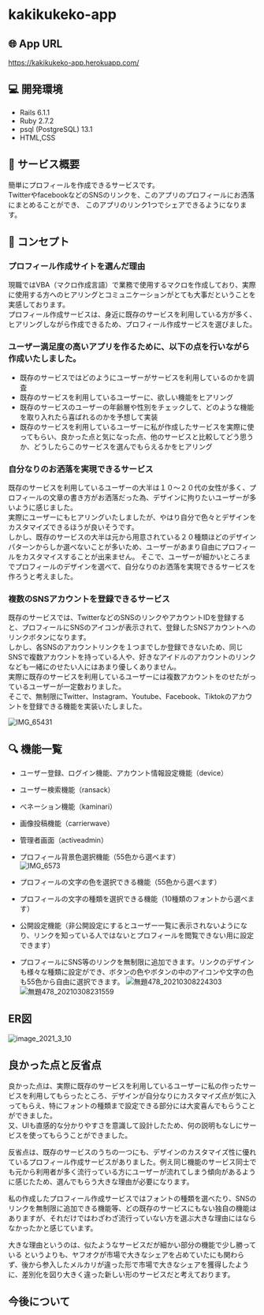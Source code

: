 # kakikukeko-app

## 🌐 App URL
https://kakikukeko-app.herokuapp.com/

## 💻 開発環境
- Rails 6.1.1
- Ruby 2.7.2
- psql (PostgreSQL) 13.1
- HTML,CSS

## 📜 サービス概要
簡単にプロフィールを作成できるサービスです。  
TwitterやfacebookなどのSNSのリンクを、このアプリのプロフィールにお洒落にまとめることができ、
このアプリのリンク1つでシェアできるようになります。

## 💬 コンセプト

### プロフィール作成サイトを選んだ理由
現職ではVBA（マクロ作成言語）で業務で使用するマクロを作成しており、実際に使用する方へのヒアリングとコミュニケーションがとても大事だということを実感しております。  
プロフィール作成サービスは、身近に既存のサービスを利用している方が多く、ヒアリングしながら作成できるため、プロフィール作成サービスを選びました。

### ユーザー満足度の高いアプリを作るために、以下の点を行いながら作成いたしました。  
- 既存のサービスではどのようにユーザーがサービスを利用しているのかを調査  
- 既存のサービスを利用しているユーザーに、欲しい機能をヒアリング
- 既存のサービスのユーザーの年齢層や性別をチェックして、どのような機能を取り入れたら喜ばれるのかを予想して実装
- 既存のサービスを利用しているユーザーに私が作成したサービスを実際に使ってもらい、良かった点と気になった点、他のサービスと比較してどう思うか、どうしたらこのサービスを選んでもらえるかをヒアリング

### 自分なりのお洒落を実現できるサービス
既存のサービスを利用しているユーザーの大半は１０～２０代の女性が多く、プロフィールの文章の書き方がお洒落だった為、デザインに拘りたいユーザーが多いように感じました。  
実際にユーザーにもヒアリングいたしましたが、やはり自分で色々とデザインをカスタマイズできるほうが良いそうです。  
しかし、既存のサービスの大半は元から用意されている２０種類ほどのデザインパターンからしか選べないことが多いため、ユーザーがあまり自由にプロフィールをカスタマイスすることが出来ません。 
そこで、ユーザーが細かいところまでプロフィールのデザインを選べて、自分なりのお洒落を実現できるサービスを作ろうと考えました。  

### 複数のSNSアカウントを登録できるサービス
既存のサービスでは、TwitterなどのSNSのリンクやアカウントIDを登録すると、プロフィールにSNSのアイコンが表示されて、登録したSNSアカウントへのリンクボタンになります。    
しかし、各SNSのアカウントリンクを１つまでしか登録できないため、同じSNSで複数アカウントを持っている人や、好きなアイドルのアカウントのリンクなども一緒にのせたい人にはあまり優しくありません。  
実際に既存のサービスを利用しているユーザーには複数アカウントをのせたがっているユーザーが一定数おりました。  
そこで、無制限にTwitter、Instagram、Youtube、Facebook、Tiktokのアカウントを登録できる機能を実装いたしました。  

![IMG_65431](https://user-images.githubusercontent.com/76430700/110473292-b7a6d500-8121-11eb-9804-8707115d02b4.png)

## 🔍 機能一覧
- ユーザー登録、ログイン機能、アカウント情報設定機能（device）
- ユーザー検索機能（ransack）
- べネーション機能（kaminari）
- 画像投稿機能（carrierwave）
- 管理者画面（activeadmin）
- プロフィール背景色選択機能（55色から選べます）  
 ![IMG_6573](https://user-images.githubusercontent.com/76430700/110329971-97631180-8060-11eb-9cbc-5c3631e409d4.png)
 
- プロフィールの文字の色を選択できる機能（55色から選べます）
- プロフィールの文字の種類を選択できる機能（10種類のフォントから選べます）
- 公開設定機能（非公開設定にするとユーザー一覧に表示されないようになり、リンクを知っている人ではないとプロフィールを閲覧できない用に設定できます）
- プロフィールにSNS等のリンクを無制限に追加できます。リンクのデザインも様々な種類に設定ができ、ボタンの色やボタンの中のアイコンや文字の色も55色から自由に選択できます。
![無題478_20210308224303](https://user-images.githubusercontent.com/76430700/110329607-2e7b9980-8060-11eb-8e0e-3a22e334570b.png)
![無題478_20210308231559](https://user-images.githubusercontent.com/76430700/110333074-83211380-8064-11eb-868f-f482d056c2ac.png)

## ER図
![image_2021_3_10](https://user-images.githubusercontent.com/76430700/110628499-6ca2c580-81e6-11eb-9029-bff0677959b1.png)

## 良かった点と反省点
良かった点は、実際に既存のサービスを利用しているユーザーに私の作ったサービスを利用してもらったところ、デザインが自分なりにカスタマイズ点が気に入ってもらえ、特にフォントの種類まで設定できる部分には大変喜んでもらうことができました。  
又、UIも直感的な分かりやすさを意識して設計したため、何の説明もなしにサービスを使ってもらうことができました。  

反省点は、既存のサービスのうちの一つにも、デザインのカスタマイズ性に優れているプロフィール作成サービスがありました。例え同じ機能のサービス同士でも元から利用者が多く流行っている方にユーザーが流れてしまう傾向があるように感じたため、選んでもらう大きな理由が必要になります。  

私の作成したプロフィール作成サービスではフォントの種類を選べたり、SNSのリンクを無制限に追加できる機能等、どの既存のサービスにもない独自の機能はありますが、それだけではわざわざ流行っていない方を選ぶ大きな理由にはならなかったかと感じています。  

大きな理由というのは、似たようなサービスだが細かい部分の機能で少し勝っている というよりも、ヤフオクが市場で大きなシェアを占めていたにも関わらず、後から参入したメルカリが違った形で市場で大きなシェアを獲得したように、差別化を図り大きく違った新しい形のサービスだと考えております。 

## 今後について
